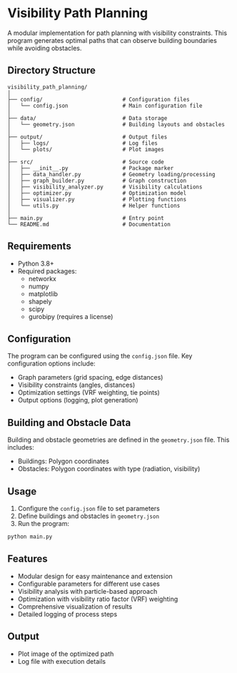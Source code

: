 # Visibility Path Planning

A modular implementation for path planning with visibility constraints. This program generates optimal paths that can observe building boundaries while avoiding obstacles.

## Directory Structure

```
visibility_path_planning/
│
├── config/                         # Configuration files
│   └── config.json                 # Main configuration file
│
├── data/                           # Data storage
│   └── geometry.json               # Building layouts and obstacles
│
├── output/                         # Output files
│   ├── logs/                       # Log files 
│   └── plots/                      # Plot images
│
├── src/                            # Source code
│   ├── __init__.py                 # Package marker
│   ├── data_handler.py             # Geometry loading/processing
│   ├── graph_builder.py            # Graph construction
│   ├── visibility_analyzer.py      # Visibility calculations
│   ├── optimizer.py                # Optimization model
│   ├── visualizer.py               # Plotting functions
│   └── utils.py                    # Helper functions
│
├── main.py                         # Entry point
└── README.md                       # Documentation
```

## Requirements

- Python 3.8+
- Required packages:
  - networkx
  - numpy
  - matplotlib
  - shapely
  - scipy
  - gurobipy (requires a license)

## Configuration

The program can be configured using the `config.json` file. Key configuration options include:

- Graph parameters (grid spacing, edge distances)
- Visibility constraints (angles, distances)
- Optimization settings (VRF weighting, tie points)
- Output options (logging, plot generation)

## Building and Obstacle Data

Building and obstacle geometries are defined in the `geometry.json` file. This includes:

- Buildings: Polygon coordinates
- Obstacles: Polygon coordinates with type (radiation, visibility)

## Usage

1. Configure the `config.json` file to set parameters
2. Define buildings and obstacles in `geometry.json`
3. Run the program:

```bash
python main.py
```

## Features

- Modular design for easy maintenance and extension
- Configurable parameters for different use cases
- Visibility analysis with particle-based approach
- Optimization with visibility ratio factor (VRF) weighting
- Comprehensive visualization of results
- Detailed logging of process steps

## Output

- Plot image of the optimized path
- Log file with execution details